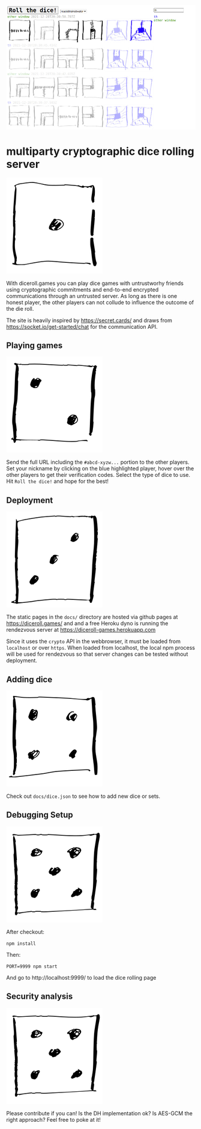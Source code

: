 ![header image with some dice rolls](docs/images/header.jpg)

# multiparty cryptographic dice rolling server

![die 1](docs/images/pips/pips-1.png)

With diceroll.games you can play dice games with untrustworhy
friends using cryptographic commitments and end-to-end encrypted
communications through an untrusted server.  As long as there is
one honest player, the other players can not collude to influence
the outcome of the die roll.

The site is heavily inspired by https://secret.cards/ and draws
from https://socket.io/get-started/chat for the communication
API.

## Playing games

![die 2](docs/images/pips/pips-2.png)

Send the full URL including the `#abcd-xyzw...` portion to the
other players.  Set your nickname by clicking on the blue
highlighted player, hover over the other players to get their
verification codes. Select the type of dice to use.
Hit `Roll the dice!` and hope for the best!


## Deployment

![die 3](docs/images/pips/pips-3.png)

The static pages in the `docs/` directory are hosted via github pages
at https://diceroll.games/ and and a free Heroku dyno is 
running the rendezvous server at https://diceroll-games.herokuapp.com

Since it uses the `crypto` API in the webbrowser, it must
be loaded from `localhost` or over `https`.  When loaded from
localhost, the local npm process will be used for rendezvous so
that server changes can be tested without deployment.

## Adding dice

![die 4](docs/images/pips/pips-4.png)

Check out `docs/dice.json` to see how to add new dice or sets.

## Debugging Setup

![die 5](docs/images/pips/pips-5.png)

After checkout:

```
npm install
```

Then:

```
PORT=9999 npm start
```

And go to http://localhost:9999/ to load the dice rolling page


## Security analysis

![die 5](docs/images/pips/pips-5.png)

Please contribute if you can! Is the DH implementation ok?
Is AES-GCM the right approach? Feel free to poke at it!
